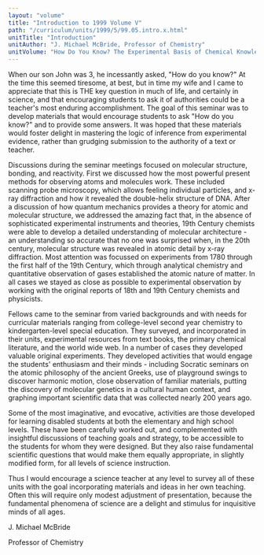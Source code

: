 ```yaml
---
layout: "volume"
title: "Introduction to 1999 Volume V"
path: "/curriculum/units/1999/5/99.05.intro.x.html"
unitTitle: "Introduction"
unitAuthor: "J. Michael McBride, Professor of Chemistry"
unitVolume: "How Do You Know? The Experimental Basis of Chemical Knowledge"
---
```

<body>
<p>
When our son John was 3, he incessantly asked, "How do you know?"  At the time this seemed tiresome, at best, but in time my wife and I came to appreciate that this is THE key question in much of life, and certainly in science, and that encouraging students to ask it of authorities could be a teacher's most enduring accomplishment. The goal of this seminar was to develop materials that would encourage students to ask "How do you know?" and to provide some answers.  It was hoped that these materials would foster delight in mastering the logic of inference from experimental evidence, rather than grudging submission to the authority of a text or teacher.
</p>
<p>
Discussions during the seminar meetings focused on molecular structure, bonding, and reactivity.  First we discussed how the most powerful present methods for observing atoms and molecules work.  These included scanning probe microscopy, which allows feeling individual particles, and x-ray diffraction and how it revealed the double-helix structure of DNA. After a discussion of how quantum mechanics provides a theory for atomic and molecular structure, we addressed the amazing fact that, in the absence of sophisticated experimental instruments and theories, 19th Century chemists were able to develop a detailed understanding of molecular architecture - an understanding so accurate that no one was surprised when, in the 20th century, molecular structure was revealed in atomic detail by x-ray diffraction. Most attention was focussed on experiments from 1780 through the first half of the 19th Century, which through analytical chemistry and quantitative observation of gases established the atomic nature of matter. In all cases we stayed as close as possible to experimental observation by working with the original reports of 18th and 19th Century chemists and physicists.
</p>
<p>
Fellows came to the seminar from varied backgrounds and with needs for curricular materials ranging from college-level second year chemistry to kindergarten-level special education.  They surveyed, and incorporated in their units, experimental resources from text books, the primary chemical literature, and the world wide web.  In a number of cases they developed valuable original experiments. They developed activities that would engage the students' enthusiasm and their minds - including Socratic seminars on the atomic philosophy of the ancient Greeks, use of playground swings to discover harmonic motion, close observation of familiar materials, putting the discovery of molecular genetics in a cultural human context, and graphing important scientific data that was collected nearly 200 years ago.
</p>
<p>
Some of the most imaginative, and evocative, activities are those developed for learning disabled students at both the elementary and high school levels.  These have been carefully worked out, and complemented with insightful discussions of teaching goals and strategy, to be accessible to the students for whom they were designed. But they also raise fundamental scientific questions that would make them equally appropriate, in slightly modified form, for all levels of science instruction.
</p>
<p>
Thus I would encourage a science teacher at any level to survey all of these units with the goal incorporating materials and ideas in her own teaching.  Often this will require only modest adjustment of presentation, because the fundamental phenomena of science are a delight and stimulus for inquisitive minds of all ages.
</p>
<p>
J. Michael McBride
</p>
<p>
Professor of Chemistry
</p>
</body>
